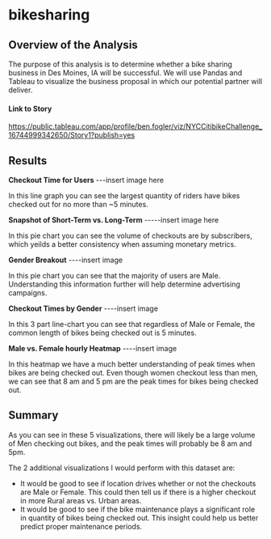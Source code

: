 # bikesharing


## Overview of the Analysis
The purpose of this analysis is to determine whether a bike sharing business in Des Moines, IA will be successful. We will use Pandas and Tableau to visualize
the business proposal in which our potential partner will deliver.

#### Link to Story
https://public.tableau.com/app/profile/ben.fogler/viz/NYCCitibikeChallenge_16744999342650/Story1?publish=yes

## Results
**Checkout Time for Users**
---insert image here



In this line graph you can see the largest quantity of riders have bikes checked out for no more than ~5 minutes.


**Snapshot of Short-Term vs. Long-Term**
-----insert image here

In this pie chart you can see the volume of checkouts are by subscribers, which yeilds a better consistency when assuming monetary metrics.


**Gender Breakout**
----insert image



In this pie chart you can see that the majority of users are Male. Understanding this information further will help determine advertising campaigns.


**Checkout Times by Gender**
----insert image


In this 3 part line-chart you can see that regardless of Male or Female, the common length of bikes being checked out is 5 minutes.


**Male vs. Female hourly Heatmap**
----insert image

In this heatmap we have a much better understanding of peak times when bikes are being checked out. Even though women checkout less than men, we can see that
8 am and 5 pm are the peak times for bikes being checked out.

## Summary
As you can see in these 5 visualizations, there will likely be a large volume of Men checking out bikes, and the peak times will probably be 8 am and 5pm.


The 2 additional visualizations I would perform with this dataset are:

* It would be good to see if location drives whether or not the checkouts are Male or Female. This could then tell us if there is a higher checkout 
in more Rural areas vs. Urban areas.
* It would be good to see if the bike maintenance plays a significant role in quantity of bikes being checked out. This insight could help us
better predict proper maintenance periods.
